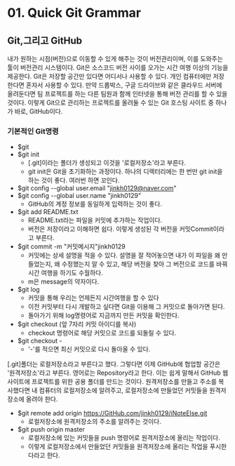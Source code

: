 # 01. Quick Git Grammar
## Git,그리고 GitHub
 내가 원하는 시점(버전)으로 이동할 수 있게 해주는 것이 버전관리이며, 이를 도와주는 툴이 버전관리 시스템이다.
 Git은 소스코드 버전 사이를 오가는 시간 여행 이상의 기능을 제공한다. Git은 저장할 공간만 있다면 어디서나 사용할 수 있다. 개인 컴퓨터에만 저장한다면 혼자서 사용할 수 있다.
만약 드롭박스, 구글 드라이브와 같은 클라우드 서버에 올려둔다면 팀 프로젝트를 하는 다른 팀원과 함께 인터넷을 통해 버전 관리를 할 수 있을 것이다.
 이렇게 Git으로 관리하는 프로젝트를 올려둘 수 있는 Git 호스팅 사이트 중 하나가 바로, GitHub이다.
### 기본적인 Git명령
* $git
* $git init
    - [.git]이라는 폴더가 생성되고 이것을 '로컬저장소'라고 부른다.
    - git init은 Git을 초기화하는 과정이다. 하나의 디렉터리에는 한 번만 git init을 하는 것이 좋다. 여러번 하면 꼬인다.
* $git config --global user.email "jinkh0129@naver.com"
* $git config --global user.name "jinkh0129"
    - GitHub의 계정 정보를 동일하게 입력하는 것이 좋다.
* $git add README.txt
    - README.txt라는 파일을 커밋에 추가하는 작업이다.
    - 버전은 저장이라고 이해하면 쉽다. 이렇게 생성된 각 버전을 커밋Commit이라고 부른다.
* $git commit -m "커밋메시지"jinkh0129
    - 커밋에는 상세 설명을 적을 수 있다. 설명을 잘 적어놓으면 내가 이 파일을 왜 만들었는지, 왜 수정했는지 알 수 있고, 해당 버전을 찾아 그 버전으로 코드를 바꿔 시간 여행을 하기도 수월하다.
    - m은 message의 약자이다.
* $git log
    - 커밋을 통해 우리는 언제든지 시간여행을 할 수 있다
    - 이전 커밋부터 다시 개발하고 싶다면 Git을 이용해 그 커밋으로 돌아가면 된다.
    - 돌아가기 위해 log명령어로 지금까지 만든 커밋을 확인한다.
* $git checkout (앞 7자리 커밋 아이디를 복사)
    - checkout 명령어로 해당 커밋으로 코드를 되돌릴 수 있다.
* $git checkout -
    - '-'를 적으면 최신 커밋으로 다시 돌아올 수 있다.

 [.git]폴더는 로컬저장소라고 부른다고 했다. 그렇다면 이제 GitHub에 협업할 공간은 '원격저장소'라고 부른다. 영어로는 Repository라고 한다. 이는 쉽게 말해서 GitHub 웹 사이트에 프로젝트를 위한 공용 폴더를 만드는 것이다.
  원격저장소를 만들고 주소를 복사했다면 내 컴퓨터의 로컬저장소에 알려주고, 로컬저장소에 만들었던 커밋들을 원격저장소에 올려야 한다.
* $git remote add origin https://GitHub.com/jinkh0129/iNoteElse.git
    - 로컬저장소에 원격저장소의 주소를 알려주는 것이다.
* $git push origin master
    - 로컬저장소에 있는 커밋들을 push 명령어로 원격저장소에 올리는 작업이다.
    - 이렇게 로컬저장소에서 만들었던 커밋들을 원격저장소에 올리는 작업을 푸시한다라고 한다.